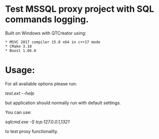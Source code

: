 # Test MSSQL proxy project with SQL commands logging.

Built on Windows with QTCreator using:

    * MSVC 2017 compiler 15.0 x64 in c++17 mode
    * CMake 3.10
    * Boost 1.66.0

# Usage:

For all avaliable options please run:

*test.ext --help*

but application should normally run with default settings.

You can use:

*sqlcmd.exe -S tcp:127.0.0.1,1321*

to test proxy functionality.


